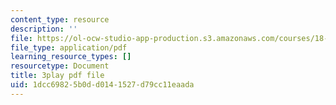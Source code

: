 ```yaml
---
content_type: resource
description: ''
file: https://ol-ocw-studio-app-production.s3.amazonaws.com/courses/18-06sc-linear-algebra-fall-2011/1dcc69825b0dd0141527d79cc11eaada_AMLekTJR5_U.pdf
file_type: application/pdf
learning_resource_types: []
resourcetype: Document
title: 3play pdf file
uid: 1dcc6982-5b0d-d014-1527-d79cc11eaada
---
```

